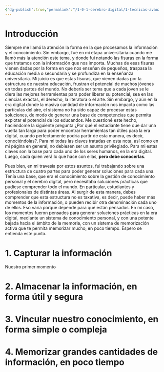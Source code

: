 ```yaml
---
{"dg-publish":true,"permalink":"/1-0-1-cerebro-digital/1-tecnicas-avanzadas-de-estudio-y-cerebro-digital/los-4-momentos-de-la-informacion/","tags":["CerebroDigital"]}
---
```


# Introducción

Siempre me llamó la atención la forma en la que procesamos la información y el conocimiento. Sin embargo, fue en mi etapa universitaria cuando me llamó más la atención este tema, y donde fui notando las fisuras en la forma que tratamos con la información que nos importa. 
Muchas de esas fisuras vienen dadas por la forma en que nos enseñan de pequeños, traspasa la educación media o secundaria y se profundiza en la enseñanza universitaria. Mi juicio es que estas fisuras, que vienen dadas por la estructura de nuestra educación, frustran el potencial de muchos jóvenes en todas partes del mundo.
No debería ser tema que a cada joven se le diera las mejores herramientas para poder liberar su potencial, sea en las ciencias exactas, el derecho, la literatura o el arte. Sin embargo, y aún en la era digital donde la masiva cantidad de información nos impacta como las partículas del aire, el sistema no ha sido capaz de procesar estas soluciones, de modo de generar una base de competencias que permita explotar el potencial de los educandos. 
Me cuestioné este hecho, haciéndome la siguiente pregunta ¿Por qué el estudiante tiene que dar una vuelta tan larga para poder encontrar herramientas tan útiles para la era digital, cuando perfectamente podría partir de esta manera, es decir, conociéndolas?. Para mi todas las claves tratadas en esta nota, así como en mi página en general, no debiesen ser un asunto privilegiado. Para mi estas claves son la base para cada uno de los seres humanos, en la era digital. Luego, cada quien verá lo que hace con ellas, **pero debe conocerlas**.

<style> .container {font-family: sans-serif; text-align: center;} .button-wrapper button {z-index: 1;height: 40px; width: 100px; margin: 10px;padding: 5px;} .excalidraw .App-menu_top .buttonList { display: flex;} .excalidraw-wrapper { height: 800px; margin: 50px; position: relative;} :root[dir="ltr"] .excalidraw .layer-ui__wrapper .zen-mode-transition.App-menu_bottom--transition-left {transform: none;} </style><script src="https://cdn.jsdelivr.net/npm/react@17/umd/react.production.min.js"></script><script src="https://cdn.jsdelivr.net/npm/react-dom@17/umd/react-dom.production.min.js"></script><script type="text/javascript" src="https://cdn.jsdelivr.net/npm/@excalidraw/excalidraw@0/dist/excalidraw.production.min.js"></script><div id="Los_4_momentos_de_la_informaciónexcalidraw.md1"></div><script>(function(){const InitialData={"type":"excalidraw","version":2,"source":"https://github.com/zsviczian/obsidian-excalidraw-plugin/releases/tag/2.6.0","elements":[{"type":"rectangle","version":844,"versionNonce":1323259149,"index":"a0","isDeleted":false,"id":"Yz0up30ipFBXs0zpMz6Xw","fillStyle":"solid","strokeWidth":4,"strokeStyle":"solid","roughness":1,"opacity":100,"angle":0,"x":-275.96220037195997,"y":-189.7275862662355,"strokeColor":"#1e1e1e","backgroundColor":"#fa5252","width":466.69171464168426,"height":257.6143635122284,"seed":1970149635,"groupIds":["7vV93hzkOkLm7300YWZuz","u3Q-R1Jy_xi41Bcgf-L71","sIAzQolVhZbqPK7pp_Xyt","asPhdNhtIlTGPRGy-fyO7"],"frameId":null,"roundness":null,"boundElements":[],"updated":1730990906057,"link":null,"locked":false},{"type":"rectangle","version":813,"versionNonce":1336617837,"index":"a1","isDeleted":false,"id":"8iEAve2PaWInysUU1T_AG","fillStyle":"solid","strokeWidth":4,"strokeStyle":"solid","roughness":1,"opacity":100,"angle":0,"x":-215.7685462201286,"y":-177.3551560686862,"strokeColor":"#ffffff","backgroundColor":"#fa5252","width":347.09588267757005,"height":45.333343505859375,"seed":1391067299,"groupIds":["7vV93hzkOkLm7300YWZuz","u3Q-R1Jy_xi41Bcgf-L71","sIAzQolVhZbqPK7pp_Xyt","asPhdNhtIlTGPRGy-fyO7"],"frameId":null,"roundness":null,"boundElements":[{"id":"Yg1hgP1B","type":"text"}],"updated":1730990906057,"link":null,"locked":false},{"type":"text","version":1031,"versionNonce":1231893965,"index":"a2","isDeleted":false,"id":"Yg1hgP1B","fillStyle":"solid","strokeWidth":4,"strokeStyle":"solid","roughness":1,"opacity":100,"angle":0,"x":-178.93045900732014,"y":-168.1884843157565,"strokeColor":"#ffffff","backgroundColor":"#fa5252","width":273.4197082519531,"height":27,"seed":1405613123,"groupIds":["7vV93hzkOkLm7300YWZuz","u3Q-R1Jy_xi41Bcgf-L71","sIAzQolVhZbqPK7pp_Xyt","asPhdNhtIlTGPRGy-fyO7"],"frameId":null,"roundness":null,"boundElements":[],"updated":1730990906057,"link":null,"locked":false,"fontSize":20,"fontFamily":6,"text":"4 momentos de la información","rawText":"4 momentos de la información","textAlign":"center","verticalAlign":"middle","containerId":"8iEAve2PaWInysUU1T_AG","originalText":"4 momentos de la información","autoResize":true,"lineHeight":1.35},{"type":"rectangle","version":682,"versionNonce":658437165,"index":"a3","isDeleted":false,"id":"qTfLbOlDnWcvmiHjt9LQ4","fillStyle":"solid","strokeWidth":4,"strokeStyle":"solid","roughness":1,"opacity":100,"angle":0,"x":-262.3249745547206,"y":-78.58527775222984,"strokeColor":"#ffffff","backgroundColor":"#b2f2bb","width":71.65455836289844,"height":53.42182833642195,"seed":1474720739,"groupIds":["u3Q-R1Jy_xi41Bcgf-L71","sIAzQolVhZbqPK7pp_Xyt","asPhdNhtIlTGPRGy-fyO7"],"frameId":null,"roundness":null,"boundElements":[{"id":"yWGam3wo","type":"text"},{"id":"j3Fqr7i0gfxkV4X_kGV3f","type":"arrow"}],"updated":1730990906057,"link":null,"locked":false},{"type":"text","version":773,"versionNonce":889841293,"index":"a4","isDeleted":false,"id":"yWGam3wo","fillStyle":"solid","strokeWidth":4,"strokeStyle":"solid","roughness":0,"opacity":100,"angle":0,"x":-251.85395758030262,"y":-61.41287639042537,"strokeColor":"#ffffff","backgroundColor":"#b2f2bb","width":50.7125244140625,"height":19.07702561281301,"seed":1062469507,"groupIds":["u3Q-R1Jy_xi41Bcgf-L71","sIAzQolVhZbqPK7pp_Xyt","asPhdNhtIlTGPRGy-fyO7"],"frameId":null,"roundness":null,"boundElements":[],"updated":1730990906057,"link":null,"locked":false,"fontSize":14.131130083565191,"fontFamily":6,"text":"Captura","rawText":"Captura","textAlign":"center","verticalAlign":"middle","containerId":"qTfLbOlDnWcvmiHjt9LQ4","originalText":"Captura","autoResize":true,"lineHeight":1.35},{"type":"rectangle","version":695,"versionNonce":406939469,"index":"a5","isDeleted":false,"id":"Cjoa18qx3Vle3nFd-vaXZ","fillStyle":"solid","strokeWidth":4,"strokeStyle":"solid","roughness":1,"opacity":100,"angle":0,"x":-179.671859238646,"y":-79.1744388854179,"strokeColor":"#ffffff","backgroundColor":"#a5d8ff","width":120.63104452921088,"height":54.60025549359772,"seed":1682904867,"groupIds":["u3Q-R1Jy_xi41Bcgf-L71","sIAzQolVhZbqPK7pp_Xyt","asPhdNhtIlTGPRGy-fyO7"],"frameId":null,"roundness":null,"boundElements":[{"id":"525NBaka","type":"text"},{"id":"7OdlexdhlhThF-JtkU9SC","type":"arrow"}],"updated":1730990906057,"link":null,"locked":false},{"type":"text","version":721,"versionNonce":1066464685,"index":"a6","isDeleted":false,"id":"525NBaka","fillStyle":"solid","strokeWidth":4,"strokeStyle":"solid","roughness":0,"opacity":100,"angle":0,"x":-173.36942901505617,"y":-61.41282394502554,"strokeColor":"#ffffff","backgroundColor":"#b2f2bb","width":108.02618408203125,"height":19.07702561281301,"seed":1430665923,"groupIds":["u3Q-R1Jy_xi41Bcgf-L71","sIAzQolVhZbqPK7pp_Xyt","asPhdNhtIlTGPRGy-fyO7"],"frameId":null,"roundness":null,"boundElements":[],"updated":1730990906057,"link":null,"locked":false,"fontSize":14.131130083565191,"fontFamily":6,"text":"Almacenamiento","rawText":"Almacenamiento","textAlign":"center","verticalAlign":"middle","containerId":"Cjoa18qx3Vle3nFd-vaXZ","originalText":"Almacenamiento","autoResize":true,"lineHeight":1.35},{"type":"rectangle","version":608,"versionNonce":1466379885,"index":"a7","isDeleted":false,"id":"5gr5wjMwXakYTQPZVaOl1","fillStyle":"solid","strokeWidth":4,"strokeStyle":"solid","roughness":1,"opacity":100,"angle":0,"x":-45.71170265623016,"y":-79.56719199604989,"strokeColor":"#ffffff","backgroundColor":"#ffec99","width":112.20089158148294,"height":54.75770957827301,"seed":1322773091,"groupIds":["u3Q-R1Jy_xi41Bcgf-L71","sIAzQolVhZbqPK7pp_Xyt","asPhdNhtIlTGPRGy-fyO7"],"frameId":null,"roundness":null,"boundElements":[{"id":"upkaV8uo","type":"text"},{"id":"Z-hwU7sjOrMhF5nn9zPdr","type":"arrow"}],"updated":1730990906057,"link":null,"locked":false},{"type":"text","version":712,"versionNonce":548460749,"index":"a8","isDeleted":false,"id":"upkaV8uo","fillStyle":"solid","strokeWidth":4,"strokeStyle":"solid","roughness":0,"opacity":100,"angle":0,"x":-28.41220596216838,"y":-61.72685001331989,"strokeColor":"#ffffff","backgroundColor":"#b2f2bb","width":77.60189819335938,"height":19.07702561281301,"seed":1976739331,"groupIds":["u3Q-R1Jy_xi41Bcgf-L71","sIAzQolVhZbqPK7pp_Xyt","asPhdNhtIlTGPRGy-fyO7"],"frameId":null,"roundness":null,"boundElements":[],"updated":1730990906057,"link":null,"locked":false,"fontSize":14.131130083565191,"fontFamily":6,"text":"Vinculación ","rawText":"Vinculación ","textAlign":"center","verticalAlign":"middle","containerId":"5gr5wjMwXakYTQPZVaOl1","originalText":"Vinculación ","autoResize":true,"lineHeight":1.35},{"type":"rectangle","version":576,"versionNonce":1409337741,"index":"a9","isDeleted":false,"id":"fbftWIPUBCzHhMH6ZKYRW","fillStyle":"solid","strokeWidth":4,"strokeStyle":"solid","roughness":1,"opacity":100,"angle":0,"x":79.4514261346668,"y":-79.174396929098,"strokeColor":"#ffffff","backgroundColor":"#fd7e14","width":100.55880973265276,"height":54.60029744991761,"seed":1362423203,"groupIds":["u3Q-R1Jy_xi41Bcgf-L71","sIAzQolVhZbqPK7pp_Xyt","asPhdNhtIlTGPRGy-fyO7"],"frameId":null,"roundness":null,"boundElements":[{"id":"pUDYjDaQ","type":"text"},{"id":"G8I5bRa2Noi9yvO4A4x8s","type":"arrow"}],"updated":1730990906057,"link":null,"locked":false},{"type":"text","version":632,"versionNonce":162140141,"index":"aA","isDeleted":false,"id":"pUDYjDaQ","fillStyle":"solid","strokeWidth":4,"strokeStyle":"solid","roughness":0,"opacity":100,"angle":0,"x":85.62407288331741,"y":-61.412761010545694,"strokeColor":"#ffffff","backgroundColor":"#b2f2bb","width":88.21351623535156,"height":19.07702561281301,"seed":70074691,"groupIds":["u3Q-R1Jy_xi41Bcgf-L71","sIAzQolVhZbqPK7pp_Xyt","asPhdNhtIlTGPRGy-fyO7"],"frameId":null,"roundness":null,"boundElements":[],"updated":1730990906057,"link":null,"locked":false,"fontSize":14.131130083565191,"fontFamily":6,"text":"Memorización","rawText":"Memorización","textAlign":"center","verticalAlign":"middle","containerId":"fbftWIPUBCzHhMH6ZKYRW","originalText":"Memorización","autoResize":true,"lineHeight":1.35},{"type":"line","version":504,"versionNonce":1227798701,"index":"aB","isDeleted":false,"id":"BFb2-e_Wf_knRjQf2lYzu","fillStyle":"solid","strokeWidth":4,"strokeStyle":"solid","roughness":1,"opacity":100,"angle":0,"x":-45.90527203657834,"y":-129.1238734947475,"strokeColor":"#ffffff","backgroundColor":"#b2f2bb","width":0.00012863752420102124,"height":15.254995352319428,"seed":1209671907,"groupIds":["sIAzQolVhZbqPK7pp_Xyt","asPhdNhtIlTGPRGy-fyO7"],"frameId":null,"roundness":null,"boundElements":[],"updated":1730990906057,"link":null,"locked":false,"startBinding":null,"endBinding":null,"lastCommittedPoint":null,"startArrowhead":null,"endArrowhead":null,"points":[[0,0],[-0.00012863752420102124,15.254995352319428]]},{"type":"arrow","version":1448,"versionNonce":1452899245,"index":"aC","isDeleted":false,"id":"j3Fqr7i0gfxkV4X_kGV3f","fillStyle":"solid","strokeWidth":4,"strokeStyle":"solid","roughness":0,"opacity":100,"angle":0,"x":-46.76124758465221,"y":-114.16691875361276,"strokeColor":"#ffffff","backgroundColor":"#b2f2bb","width":166.8597747362693,"height":33.59282277857992,"seed":646581379,"groupIds":["sIAzQolVhZbqPK7pp_Xyt","asPhdNhtIlTGPRGy-fyO7"],"frameId":null,"roundness":null,"boundElements":[],"updated":1730990906128,"link":null,"locked":false,"startBinding":null,"endBinding":{"elementId":"qTfLbOlDnWcvmiHjt9LQ4","focus":0.2540394375109148,"gap":2.493561520710827,"fixedPoint":null},"lastCommittedPoint":null,"startArrowhead":null,"endArrowhead":"arrow","points":[[0,0],[-163.33610270312496,-0.5047432979078292],[-166.8597747362693,33.08807948067209]],"elbowed":false},{"type":"arrow","version":1110,"versionNonce":916946445,"index":"aD","isDeleted":false,"id":"7OdlexdhlhThF-JtkU9SC","fillStyle":"solid","strokeWidth":4,"strokeStyle":"solid","roughness":0,"opacity":100,"angle":0,"x":-104.917864881378,"y":-113.46742186911976,"strokeColor":"#ffffff","backgroundColor":"#b2f2bb","width":5.94021501006938,"height":31.987297839569493,"seed":1933280291,"groupIds":["sIAzQolVhZbqPK7pp_Xyt","asPhdNhtIlTGPRGy-fyO7"],"frameId":null,"roundness":null,"boundElements":[],"updated":1730990906128,"link":null,"locked":false,"startBinding":null,"endBinding":{"elementId":"Cjoa18qx3Vle3nFd-vaXZ","focus":0.04588640824287482,"gap":2.3056851441323722,"fixedPoint":null},"lastCommittedPoint":null,"startArrowhead":null,"endArrowhead":"arrow","points":[[0,0],[-5.94021501006938,31.987297839569493]],"elbowed":false},{"type":"arrow","version":1024,"versionNonce":1048982637,"index":"aE","isDeleted":false,"id":"G8I5bRa2Noi9yvO4A4x8s","fillStyle":"solid","strokeWidth":4,"strokeStyle":"solid","roughness":0,"opacity":100,"angle":0,"x":-44.29957558086937,"y":-114.27027009697424,"strokeColor":"#ffffff","backgroundColor":"#b2f2bb","width":187.47577027793795,"height":33.59310149321557,"seed":102565827,"groupIds":["sIAzQolVhZbqPK7pp_Xyt","asPhdNhtIlTGPRGy-fyO7"],"frameId":null,"roundness":null,"boundElements":[],"updated":1730990906128,"link":null,"locked":false,"startBinding":null,"endBinding":{"elementId":"fbftWIPUBCzHhMH6ZKYRW","focus":0.12195432672722654,"gap":1.502771674660675,"fixedPoint":null},"lastCommittedPoint":null,"startArrowhead":null,"endArrowhead":"arrow","points":[[0,0],[187.47577027793795,0.4014562733082692],[183.7596820740974,33.59310149321557]],"elbowed":false},{"type":"arrow","version":891,"versionNonce":436149965,"index":"aF","isDeleted":false,"id":"Z-hwU7sjOrMhF5nn9zPdr","fillStyle":"solid","strokeWidth":4,"strokeStyle":"solid","roughness":0,"opacity":100,"angle":0,"x":14.713231659803398,"y":-113.46737898994493,"strokeColor":"#ffffff","backgroundColor":"#b2f2bb","width":4.96917646016614,"height":31.585863005848537,"seed":894244707,"groupIds":["sIAzQolVhZbqPK7pp_Xyt","asPhdNhtIlTGPRGy-fyO7"],"frameId":null,"roundness":null,"boundElements":[],"updated":1730990906128,"link":null,"locked":false,"startBinding":null,"endBinding":{"elementId":"5gr5wjMwXakYTQPZVaOl1","focus":-0.08800362177916142,"gap":2.3143239880465103,"fixedPoint":null},"lastCommittedPoint":null,"startArrowhead":null,"endArrowhead":"arrow","points":[[0,0],[-4.96917646016614,31.585863005848537]],"elbowed":false},{"type":"text","version":612,"versionNonce":866430093,"index":"aG","isDeleted":false,"id":"qqIvp5eX","fillStyle":"solid","strokeWidth":4,"strokeStyle":"solid","roughness":0,"opacity":100,"angle":0,"x":-212.89039197705017,"y":15.545351396313663,"strokeColor":"#ffffff","backgroundColor":"#b2f2bb","width":227.7103729248047,"height":38.15405122562602,"seed":1409473187,"groupIds":["7vV93hzkOkLm7300YWZuz","u3Q-R1Jy_xi41Bcgf-L71","sIAzQolVhZbqPK7pp_Xyt","asPhdNhtIlTGPRGy-fyO7"],"frameId":null,"roundness":null,"boundElements":[],"updated":1730990906057,"link":null,"locked":false,"fontSize":14.131130083565191,"fontFamily":6,"text":"¿Y si encontramos herramientas y \nsoluciones prácticas para cada una?","rawText":"¿Y si encontramos herramientas y \nsoluciones prácticas para cada una?","textAlign":"center","verticalAlign":"top","containerId":null,"originalText":"¿Y si encontramos herramientas y \nsoluciones prácticas para cada una?","autoResize":true,"lineHeight":1.35},{"id":"WyrVwA8c","type":"image","x":117.8950102090345,"y":-10.778480530174022,"width":67.52402754580152,"height":79.12609413442722,"angle":0,"strokeColor":"transparent","backgroundColor":"transparent","fillStyle":"hachure","strokeWidth":1,"strokeStyle":"solid","roughness":1,"opacity":100,"roundness":{"type":3},"seed":83669,"version":177,"versionNonce":2071771789,"updated":1730990941593,"isDeleted":false,"groupIds":[],"boundElements":[],"link":null,"locked":false,"fileId":"45addaa4d53a23078cf6da9860f2218ba2889418","scale":[1,1],"index":"aH"}],"appState":{"theme":"light","viewBackgroundColor":"#a5d8ff","currentItemStrokeColor":"#1e1e1e","currentItemBackgroundColor":"#fd7e14","currentItemFillStyle":"solid","currentItemStrokeWidth":2,"currentItemStrokeStyle":"solid","currentItemRoughness":1,"currentItemOpacity":100,"currentItemFontFamily":5,"currentItemFontSize":20,"currentItemTextAlign":"left","currentItemStartArrowhead":null,"currentItemEndArrowhead":"arrow","currentItemArrowType":"round","scrollX":145.6516606067662,"scrollY":213.457106329854,"zoom":{"value":1.788863},"currentItemRoundness":"round","gridSize":20,"gridStep":5,"gridModeEnabled":false,"gridColor":{"Bold":"rgba(89, 183, 255, 0.5)","Regular":"rgba(114, 194, 255, 0.5)"},"currentStrokeOptions":null,"frameRendering":{"enabled":true,"clip":true,"name":true,"outline":true},"objectsSnapModeEnabled":false,"activeTool":{"type":"selection","customType":null,"locked":false,"lastActiveTool":null}},"files":{}};InitialData.scrollToContent=true;App=()=>{const e=React.useRef(null),t=React.useRef(null),[n,i]=React.useState({width:void 0,height:void 0});return React.useEffect(()=>{i({width:t.current.getBoundingClientRect().width,height:t.current.getBoundingClientRect().height});const e=()=>{i({width:t.current.getBoundingClientRect().width,height:t.current.getBoundingClientRect().height})};return window.addEventListener("resize",e),()=>window.removeEventListener("resize",e)},[t]),React.createElement(React.Fragment,null,React.createElement("div",{className:"excalidraw-wrapper",ref:t},React.createElement(ExcalidrawLib.Excalidraw,{ref:e,width:n.width,height:n.height,initialData:InitialData,viewModeEnabled:!0,zenModeEnabled:!0,gridModeEnabled:!1})))},excalidrawWrapper=document.getElementById("Los_4_momentos_de_la_informaciónexcalidraw.md1");ReactDOM.render(React.createElement(App),excalidrawWrapper);})();</script>


Pues bien, en mi travesía por estos asuntos, fui trabajando sobre una estructura de cuatro partes para poder generar soluciones para cada una. Tenía una base, que era el conocimiento sobre la gestión de conocimiento personal y el cerebro digital, pero necesitaba soluciones prácticas que pudiese comprender todo el mundo. En particular, estudiantes y profesionales de distintas áreas. 
Al surgir de esta manera, debes comprender que esta estructura no es taxativa, es decir, puede haber más momentos de la información, o pueden recibir otra denominación cada uno de ellos. Eso varía porque depende para qué están pensados. En mi caso, los momentos fueron pensados para generar soluciones prácticas en la era digital, mediante un sistema de conocimiento personal, y con una potente bajada hacia el ámbito de la memoria, con un sistema de memorización activa que te permita memorizar mucho, en poco tiempo. Espero se entienda este punto.


# 1. Capturar la información

Nuestro primer momento 


# 2. Almacenar la información, en forma útil y segura

# 3. Vincular nuestro conocimiento, en forma simple o compleja

# 4.  Memorizar grandes cantidades de información, en poco tiempo

